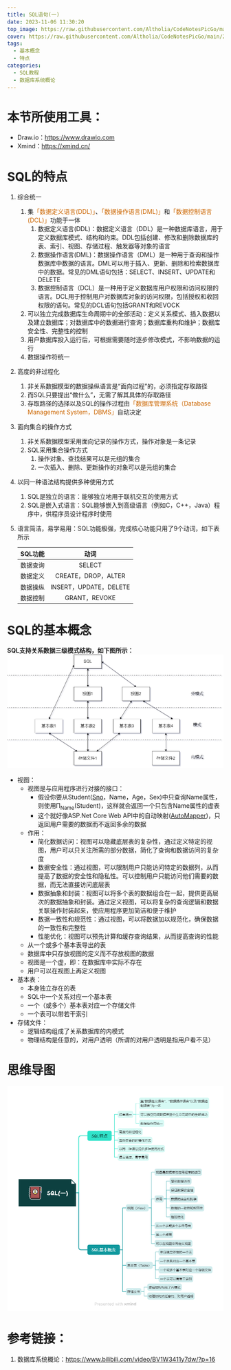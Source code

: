 ```yaml
---
title: SQL语句(一)
date: 2023-11-06 11:30:20
top_image: https://raw.githubusercontent.com/Altholia/CodeNotesPicGo/main/202311052004558.jpeg
cover: https://raw.githubusercontent.com/Altholia/CodeNotesPicGo/main/202311052004558.jpeg
tags:
  - 基本概念
  - 特点
categories:
  - SQL教程
  - 数据库系统概论
---
```

# 本节所使用工具：
- Draw.io：https://www.drawio.com
- Xmind：https://xmind.cn/
# SQL的特点
1. 综合统一
   1. 集<font color = "CC6600">「数据定义语言(DDL)」</font>、<font color = "CC6600">「数据操作语言(DML)」</font>和<font color = "CC6600">「数据控制语言(DCL)」</font>功能于一体
	   1. 数据定义语言(DDL)：数据定义语言（DDL）是一种数据库语言，用于定义数据库模式、结构和约束。DDL包括创建、修改和删除数据库的表、索引、视图、存储过程、触发器等对象的语言
	   2. 数据操作语言(DML)：数据操作语言（DML）是一种用于查询和操作数据库中数据的语言。DML可以用于插入、更新、删除和检索数据库中的数据。常见的DML语句包括：SELECT、INSERT、UPDATE和DELETE
	   3. 数据控制语言（DCL）是一种用于定义数据库用户权限和访问权限的语言。DCL用于控制用户对数据库对象的访问权限，包括授权和收回权限的语句。常见的DCL语句包括GRANT和REVOCK
   2. 可以独立完成数据库生命周期中的全部活动：定义关系模式、插入数据以及建立数据库；对数据库中的数据进行查询；数据库重构和维护；数据库安全性、完整性的控制
   3. 用户数据库投入运行后，可根据需要随时逐步修改模式，不影响数据的运行
   4. 数据操作符统一
2. 高度的非过程化
   1. 非关系数据模型的数据操纵语言是“面向过程”的，必须指定存取路径
   2. 而SQL只要提出“做什么”，无需了解其具体的存取路径
   3. 存取路径的选择以及SQL的操作过程由<font color = "CC6600">「数据库管理系统（Database Management System，DBMS」</font>自动决定
3. 面向集合的操作方式
   1. 非关系数据模型采用面向记录的操作方式，操作对象是一条记录
   2. SQL采用集合操作方式
      1. 操作对象、查找结果可以是元组的集合
      2. 一次插入、删除、更新操作的对象可以是元组的集合
4. 以同一种语法结构提供多种使用方式
   1. SQL是独立的语言：能够独立地用于联机交互的使用方式
   2. SQL是嵌入式语言：SQL能够嵌入到高级语言（例如C，C++，Java）程序中，供程序员设计程序时使用
5. 语言简洁，易学易用：SQL功能极强，完成核心功能只用了9个动词，如下表所示

   | SQL功能  |          动词          |
   | :------: | :--------------------: |
   | 数据查询 |         SELECT         |
   | 数据定义 |  CREATE，DROP，ALTER   |
   | 数据操纵 | INSERT，UPDATE，DELETE |
   | 数据控制 |     GRANT，REVOKE      |
# SQL的基本概念
<strong>SQL支持关系数据三级模式结构，如下图所示：</strong>
![SQL与三级模式](https://raw.githubusercontent.com/Altholia/CodeNotesPicGo/main/202311061025491.png)
- 视图：
  - 视图是与应用程序进行对接的接口：
    - 假设你要从Student(<u>Sno</u>，Name，Age，Sex)中只查询Name属性，则使用Π<sub>Name</sub>(Student)，这样就会返回一个只包含Name属性的虚表
    - 这个就好像ASP.Net Core Web API中的自动映射([AutoMapper](https://www.nuget.org/packages/automapper/))，只返回用户需要的数据而不返回多余的数据
  - 作用：
    - 简化数据访问：视图可以隐藏底层表的复杂性，通过定义特定的视图，用户可以只关注所需的部分数据，简化了查询和数据访问的复杂度
    - 数据安全性：通过视图，可以限制用户只能访问特定的数据列，从而提高了数据的安全性和隐私性。可以控制用户只能访问他们需要的数据，而无法直接访问底层表
    - 数据抽象和封装：视图可以将多个表的数据组合在一起，提供更高层次的数据抽象和封装。通过定义视图，可以将复杂的查询逻辑和数据关联操作封装起来，使应用程序更加简洁和便于维护
    - 数据一致性和规范性：通过视图，可以将数据加以规范化，确保数据的一致性和完整性
    - 性能优化：视图可以预先计算和缓存查询结果，从而提高查询的性能
  - 从一个或多个基本表导出的表
  - 数据库中只存放视图的定义而不存放视图的数据
  - 视图是一个虚，即：在数据库中实际不存在
  - 用户可以在视图上再定义视图
- 基本表：
  - 本身独立存在的表
  - SQL中一个关系对应一个基本表
  - 一个（或多个）基本表对应一个存储文件
  - 一个表可以带若干索引
- 存储文件：
  - 逻辑结构组成了关系数据库的内模式
  - 物理结构是任意的，对用户透明（所谓的对用户透明是指用户看不见）
# 思维导图

![SQL(一)](https://raw.githubusercontent.com/Altholia/CodeNotesPicGo/main/202311061144484.png)
# 参考链接：
1. 数据库系统概论：https://www.bilibili.com/video/BV1W3411y7dw/?p=16
